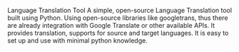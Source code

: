 Language Translation Tool A simple, open-source Language Translation tool built using Python. Using open-source libraries like googletrans, thus there are already integration with Google Translate or other available APIs. It provides translation,  supports for source and target languages. It is easy to set up and use with minimal python knowledge.

